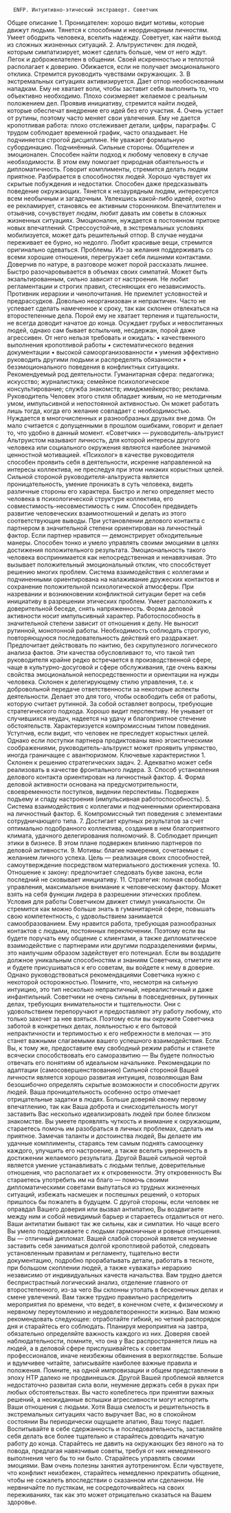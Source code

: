       ENFP. Интуитивно-этический экстраверт. Советчик
Общее описание
    1. Проницателен: хорошо видит мотивы, которые движут людьми. Тянется к способным и неординарным личностям. Умеет ободрить человека, вселить надежду. Советует, как найти выход из сложных жизненных ситуаций. 
    2. Альтруистичен: для людей, которым симпатизирует, может сделать больше, чем от него ждут. Легок и доброжелателен в общении. Своей искренностью и теплотой располагает к доверию. Обижается, если не получает эмоционального отклика. Стремится руководить чувствами окружающих. 
    3. В экстремальных ситуациях активизируется. Дает отпор необоснованным нападкам. Ему не хватает воли, чтобы заставит себя выполнить то, что объективно необходимо. Плохо соизмеряет желаемое с реальным положением дел. Проявив инициативу, стремится найти людей, которые обеспечат внедрение его идей без его участия. 
    4. Очень устает от рутины, поэтому часто меняет свои увлечения. Ему не дается кропотливая работа: плохо отслеживает детали, цифры, параграфы. С трудом соблюдает временной график, часто опаздывает. Не подчиняется строгой дисциплине. Не уважает формальную субординацию. 
Подчинённый.
Сильные стороны.
Общителен и эмоционален. Способен найти подход к любому человеку в случае необходимости. В этом ему помогает природная обаятельность и дипломатичность. Говорит комплименты, стремится делать людям приятное. Разбирается в способностях людей. Хорошо чувствует их скрытые побуждения и недостатки. Способен даже предсказывать поведение окружающих. Тянется к незаурядным людям, интересуется всем необычным и загадочным. Увлекшись какой-либо идеей, охотно ее рекламирует, становясь ее активным сторонником. Впечатлителен и отзывчив, сочувствует людям, любит давать им советы в сложных жизненных ситуациях. Эмоционален, нуждается в постоянном притоке новых впечатлений. Стрессоустойчив, в экстремальных условиях мобилизуется, может дать решительный отпор. В случае неудачи переживает ее бурно, но недолго. Любит красивые вещи, стремится оригинально одеваться. 
Проблемы.
Из-за желания поддерживать со всеми хорошие отношения, перегружает себя лишними контактами. Доверчив по натуре, в разговоре может порой рассказать лишнее. Быстро разочаровывается в объемах своих симпатий. Может быть экзальтированным, сильно зависит от настроения. Не любит регламентации и строгих правил, стесняющих его независимость. Противник иерархии и чинопочитания. Не приемлет условностей и предрассудков. Довольно неорганизован и непрактичен. Часто не успевает сделать намеченное к сроку, так как склонен отвлекаться на второстепенные дела. Порой ему не хватает терпения и тщательности, не всегда доводит начатое до конца. Осуждает грубых и невоспитанных людей, однако сам бывает вспыльчив, несдержан, порой даже агрессивен. 
От него нельзя требовать и ожидать:
    • качественного выполнения кропотливой работы 
    • систематического ведения документации 
    • высокой самоорганизованности 
    • умения эффективно руководить другими людьми и распределять обязанности 
    • безэмоционального поведения в конфликтных ситуациях. 
Рекомендуемый род деятельности.
Гуманитарная сфера: педагогика; искусство; журналистика; семейное психологическое консультирование; служба знакомств; имиджмейкерство; реклама. 
Руководитель
Человек этого стиля обладает живым, но не методичным умом, импульсивной и непостоянной активностью. Он может работать лишь тогда, когда его желание совпадает с необходимостью. Нуждается в многочисленных и разнообразных друзьях вне дома. Он мало считается с допущенными в прошлом ошибками, говорит и делает то, что удобно в данный момент. 
«Советчик» — руководитель-альтруист
Альтруистом называют личность, для которой интересы другого человека или социального окружения являются наиболее значимой ценностной мотивацией. «Психолог» в качестве руководителя способен проявить себя в деятельности, искренне направленной на интересы коллектива, не преследуя при этом никаких корыстных целей. Сильной стороной руководителя-альтруиста является проницательность, умение проникать в суть человека, видеть различные стороны его характера. Быстро и легко определяет место человека в психологической структуре коллектива, его совместимость-несовместимость с ним. Способен предвидеть развитие человеческих взаимоотношений и делать из этого соответствующие выводы. 
При установлении делового контакта с партнером в значительной степени ориентирован на личностный фактор. Если партнер нравится — демонстрирует обходительные манеры. Способен тонко и умело управлять своими эмоциями в целях достижения положительного результата. Эмоциональность такого человека воспринимается как непосредственная и ненавязчивая. Это вызывает положительный эмоциональный отклик, что способствует решению многих проблем. 
Система взаимодействия с коллегами и подчиненными ориентирована на налаживание дружеских контактов и сохранение положительной психологической атмосферы. При назревании и возникновении конфликтной ситуации берет на себя инициативу в разрешении этических проблем. Умеет расположить к доверительной беседе, снять напряженность. 
Форма деловой активности носит импульсивный характер. Работоспособность в значительной степени зависит от отношения к делу. Не выносит рутинной, монотонной работы. Необходимость соблюдать строгую, повторяющуюся последовательность действий его раздражает. Предпочитает действовать по наитию, без скрупулезного логического анализа фактов. Эти качества обусловливают то, что такой тип руководителя крайне редко встречается в производственной сфере, чаще в культурно-досуговой и сфере обслуживания, где очень важны свойства эмоциональной непосредственности и ориентации на нужды человека. 
Склонен к делегирующему стилю управления, т.е. к добровольной передаче ответственности за некоторые аспекты деятельности. Делает это для того, чтобы освободить себя от работы, которую считает рутинной. За собой оставляет вопросы, требующие стратегического подхода. Хорошо видит перспективу. Не унывает от случившихся неудач, надеется на удачу и благоприятное стечение обстоятельств. Характеризуется компромиссным типом поведения. Уступчив, если видит, что человек не преследует корыстных целей. Однако если поступки партнера продиктованы явно эгоистическими соображениями, руководитель-альтруист может проявить упрямство, иногда граничащее с авантюризмом. 
Ключевые характеристики 
    1. Склонен к решению стратегических задач. 
    2. Адекватно может себя реализовать в качестве фронтального лидера. 
    3. Способ установления делового контакта ориентирован на личностный фактор. 
    4. Форма деловой активности основана на предусмотрительности, своевременности поступков, видении перспективы. Подвержен подъему и спаду настроения (импульсивная работоспособность). 
    5. Система взаимодействия с коллегами и подчиненными ориентирована на личностный фактор. 
    6. Компромиссный тип поведения с элементами сотрудничающего типа. 
    7. Достигает крупных результатов за счет оптимально подобранного коллектива, создания в нем благоприятного климата, удачного делегирования полномочий. 
    8. Соблюдает принцип этики в бизнесе. В этом плане подвержен влиянию партнеров по деловой активности. 
    9. Мотивы: благие намерения, сочетаемые с желанием личного успеха. Цель — реализация своих способностей, самоутверждение посредством материального достижения успеха. 
    10. Отношение к закону: предпочитает следовать букве закона, если последний не сковывает инициативу. 
    11. Стратегия: полная свобода управления, максимальное внимание к человеческому фактору. Может взять на себя функции лидера в разрешении этических проблем. 
Условия для работы
Советчиком движет стимул уникальности. Он стремится как можно больше знать в гуманитарной сфере, повышать свою компетентность, с удовольствием занимается самообразованием. Ему нравится работа, требующая разнообразных контактов с людьми, постоянных переключении. Поэтому если вы будете поручать ему общение с клиентами, а также дипломатическое взаимодействие с партнерами или другими подразделениями фирмы, это наилучшим образом задействует его потенциал. Если вы воздадите должное уникальным способностям и знаниям Советчика, отметите их и будете присушиваться к его советам, вы войдете к нему в доверие. Однако руководствоваться рекомендациями Советчика нужно с некоторой осторожностью. Помните, что, несмотря на сильную интуицию, это тип несколько непрактичный, нереалистичный и даже инфантильный. Советчики не очень сильны в повседневных, рутинных делах, требующих внимательности и тщательности. Они с удовольствием перепоручают и предоставляют эту работу любому, кто только захочет за нее взяться. Поэтому если вы окружите Советчика заботой в конкретных делах, лояльностью к его бытовой непрактичности и терпимостью к его небрежности в мелочах — это станет важными слагаемыми вашего успешного взаимодействия. Если Вы, к тому же, предоставите ему свободный режим работы и станете всячески способствовать его саморазвитию — Вы будете полностью отвечать его понятиям об идеальном начальнике. 
Рекомендации по адаптации (самосовершенствованию)
Сильной стороной Вашей личности является хорошо развитая интуиция, позволяющая Вам безошибочно определять скрытые возможности и способности других людей. Ваша проницательность особенно остро отмечает отрицательные задатки в людях. Больше доверяй своему первому впечатлению, так как Ваша доброта и снисходительность могут заставить Вас несколько идеализировать людей при более близком знакомстве. Вы умеете проявлять чуткость и внимание к окружающим, стараетесь помочь им разобраться в личных проблемах, сделать им приятное. Замечая таланты и достоинства людей, Вы делаете им удачные комплименты, стараясь тем самым поднять самооценку каждого, улучшить его настроение, а также вселить уверенность в достижении желаемого результата. 
Другой Вашей сильной чертой является умение устанавливать с людьми теплые, доверительные отношения, что располагает их к откровенности. Эту откровенность Вы стараетесь употребить им на благо — помочь своими дипломатическими советами выпутаться из трудных жизненных ситуаций, избежать насмешек и поспешных решений, о которых пришлось бы пожалеть в будущем. С другой стороны, если человек не оправдал Вашего доверия или вызвал антипатию, Вы воздвигаете между ним и собой невидимый барьер и стараетесь отдалиться от него. Ваши антипатии бывают так же сильны, как и симпатии. Но чаще всего Вы умело поддерживаете с людьми гармоничные и ровные отношения. Вы — отличный дипломат. Вашей слабой стороной является неумение заставить себя заниматься долгой кропотливой работой, следовать установленным правилам и регламенту, тщательно вести документацию, подробно прорабатывать детали, работать в тесноте, при большом скоплении людей, а также «уважать» иерархию независимо от индивидуальных качеств начальства. 
Вам трудно дается беспристрастный логический анализ, отделение главного от второстепенного, из-за чего Вы склонны утопать в бесконечных делах и смене увлечений. Вам также трудно правильно распределить мероприятия по времени, что ведет, в конечном счете, к физическому и нервному переутомлению и неудовлетворенности жизнью. 
Вам можно рекомендовать следующее: отработайте гибкий, но четкий распорядок дня и старайтесь его соблюдать. Планируя мероприятия на завтра, обязательно определяйте важность каждого из них. Доверяя своей наблюдательности, помните, что она у Вас распространяется лишь на людей, а в деловой сфере прислушивайтесь к советам профессионалов, иначе неизбежны обвинения в верхоглядстве. Больше и вдумчивее читайте, записывайте наиболее важные правила и положения. Помните, на одной импровизации и общем представлении в эпоху НТР далеко не продвинешься. Другой Вашей проблемой является недостаточно развитая сила воли, неумение держать себя в руках при любых обстоятельствах. Вы часто колеблетесь при принятии важных решений, а неожиданные вспышки агрессивности могут испортить Ваши отношения с людьми. Хотя Ваша смелость и решительность в экстремальных ситуациях часто выручает Вас, но в спокойном состоянии Вы периодически ощущаете апатию, Ваш тонус падает. 
Воспитывайте в себе сдержанность и последовательность, заставляйте себя делать все более тщательно и старайтесь доводить начатую работу до конца. Старайтесь не давить на окружающих без явного на то повода, предлагая навязчивые советы, требуя от них немедленного выполнения чего бы то ни было. Старайтесь управлять своими эмоциями. Вам очень полезны занятия аутотренингом. Если чувствуете, что конфликт неизбежен, старайтесь немедленно прекратить общение, чтобы не сожалеть впоследствии о сказанном или сделанном. Не нервничайте по пустякам, не сосредоточивайтесь на своих переживаниях, так как это может отрицательно сказаться на Вашем здоровье. 
